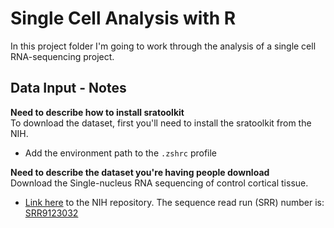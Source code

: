 # Single Cell Analysis with R
In this project folder I'm going to work through the analysis of a single cell 
RNA-sequencing project.

## Data Input - Notes
**Need to describe how to install sratoolkit** \
To download the dataset, first you'll need to install the sratoolkit from the NIH.
- Add the environment path to the `.zshrc` profile
    
**Need to describe the dataset you're having people download** \
Download the Single-nucleus RNA sequencing of control cortical tissue.

- [Link here](https://www.ncbi.nlm.nih.gov/sra/?term=SRR9123032) to the NIH repository. The sequence read run (SRR) number is: [SRR9123032](https://trace.ncbi.nlm.nih.gov/Traces/?view=run_browser&acc=SRR9123032&display=metadata)